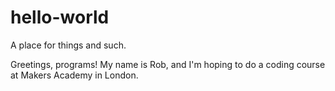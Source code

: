 # hello-world
A place for things and such.

Greetings, programs! My name is Rob, and I'm hoping to do a coding course at Makers Academy in London.
